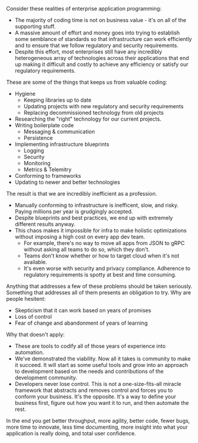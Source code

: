 Consider these realities of enterprise application programming:
* The majority of coding time is not on business value - it's on all of the supporting stuff.
* A massive amount of effort and money goes into trying to establish some semblance of standards so that infrastructure can work efficiently and to ensure that we follow regulatory and security requirements.
* Despite this effort, most enterprises still have any incredibly heterogeneous array of technologies across their applications that end up making it difficult and costly to achieve any efficiency or satisfy our regulatory requirements.

These are some of the things that keeps us from valuable coding:
* Hygiene
   * Keeping libraries up to date
   * Updating projects with new regulatory and security requirements
   * Replacing decommissioned technology from old projects
* Researching the "right" technology for our current projects.
* Writing boilerplate code
   * Messaging & communication
   * Persistence
* Implementing infrastructure blueprints
   * Logging
   * Security
   * Monitoring
   * Metrics & Telemitry
* Conforming to frameworks
* Updating to newer and better technologies

The result is that we are incredibly inefficient as a profession.
* Manually conforming to infrastructure is inefficent, slow, and risky. Paying millions per year is grudgingly accepted.
* Despite blueprints and best practices, we end up with extremely different results anyway.
* This chaos makes it impossible for infra to make holistic optimizations without imposing a high cost on every app dev team.
   * For example, there's no way to move all apps from JSON to gRPC without asking all teams to do so, which they don't.
   * Teams don't know whether or how to target cloud when it's not available.
   * It's even worse with security and privacy compliance. Adherence to regulatory requirements is spotty at best and time consuming.

Anything that addresses a few of these problems should be taken seriously.  Something that addresses all of them presents an obligation to try.  Why are people hesitent:
* Skepticism that it can work based on years of promises
* Loss of control
* Fear of change and abandonment of years of learning

Why that doesn't apply:
* These are tools to codify all of those years of experience into automation.
* We've demonstrated the viability.  Now all it takes is community to make it succeed. It will start as some useful tools and grow into an approach to development based on the needs and contributions of the development community.
* Developers never lose control.  This is not a one-size-fits-all miracle framework that abstracts and removes control and forces you to conform your business.  It's the opposite. It's a way to define your business first, figure out how you want it to run, and then automate the rest.

In the end you get better throughput, more agility, better code, fewer bugs, more time to innovate, less time documenting, more insight into what your application is really doing, and total user confidence.